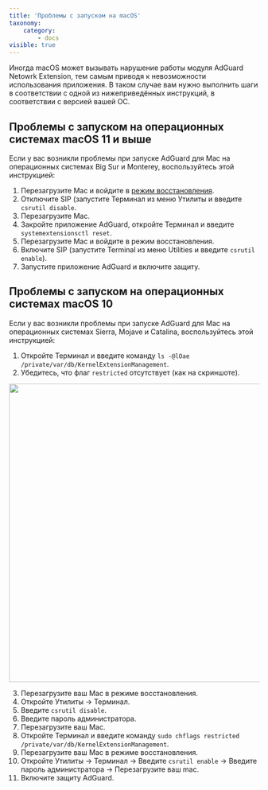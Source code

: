 ```yaml
---
title: 'Проблемы с запуском на macOS'
taxonomy:
    category:
        - docs
visible: true
---
```


Иногда macOS может вызывать нарушение работы модуля AdGuard Netowrk Extension, тем самым приводя к невозможности использования приложения. В таком случае вам нужно выполнить шаги в соответствии с одной из нижеприведённых инструкций, в соответствии с версией вашей ОС.

## Проблемы с запуском на операционных системах macOS 11 и выше

Если у вас возникли проблемы при запуске AdGuard для Mac на операционных системах Big Sur и Monterey, воспользуйтесь этой инструкцией:

1. Перезагрузите Mac и войдите в [режим восстановления](https://support.apple.com/ru-ru/HT201255#:~:text=%D0%A3%D0%B4%D0%B5%D1%80%D0%B6%D0%B8%D0%B2%D0%B0%D0%B9%D1%82%D0%B5%20%D0%BA%D0%BB%D0%B0%D0%B2%D0%B8%D1%88%D0%B8%20%D0%BD%D0%B0%D0%B6%D0%B0%D1%82%D1%8B%D0%BC%D0%B8%2C%20%D0%BF%D0%BE%D0%BA%D0%B0%20%D0%BD%D0%B5,%2DOption%2DCommand%2DR.).
2. Отключите SIP (запустите Терминал из меню Утилиты и введите `csrutil disable`.
3. Перезагрузите Mac.
4. Закройте приложение AdGuard, откройте Терминал и введите `systemextensionsctl reset`.
5. Перезагрузите Mac и войдите в режим восстановления.
6. Включите SIP (запустите Terminal из меню Utilities и введите `csrutil enable`).
7. Запустите приложение AdGuard и включите защиту.

## Проблемы с запуском на операционных системах macOS 10

Если у вас возникли проблемы при запуске AdGuard для Mac на операционных системах Sierra, Mojave и Catalina, воспользуйтесь этой инструкцией:

1. Откройте Терминал и введите команду `ls -@lOae /private/var/db/KernelExtensionManagement`.
2. Убедитесь, что флаг `restricted` отсутствует (как на скриншоте). 

<img src="https://cdn.adguard.com/public/Adguard/kb/MAC/restricted-flag.png" width="600" />

3. Перезагрузите ваш Mac в режиме восстановления.   
4. Откройте Утилиты -> Терминал.
5. Введите `csrutil disable`. 
6. Введите пароль администратора.
7. Перезагрузите ваш Mac.
8. Откройте Терминал и введите команду `sudo chflags restricted /private/var/db/KernelExtensionManagement`.
9. Перезагрузите ваш Mac в режиме восстановления.
10. Откройте Утилиты -> Терминал -> Введите `csrutil enable` -> Введите пароль администратора ->
Перезагрузите ваш mac.
11. Включите защиту AdGuard.